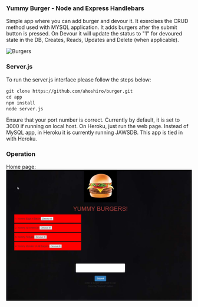 ### Yummy Burger - Node and Express Handlebars

Simple app where you can add burger and devour it. It exercises the CRUD method used with MYSQL application. It adds burgers after the submit button is pressed. On Devour it will update the status to "1" for devoured state in the DB, Creates, Reads, Updates and Delete (when applicable). 

![Burgers](http://www.tripbuildermedia.com/wp-content/uploads/2014/06/img-large-burger.jpg)

### Server.js

To run the server.js interface please follow the steps below:

	git clone https://github.com/ahoshiro/burger.git
	cd app
	npm install
	node server.js

  Ensure that your port number is correct. Currently by default, it is set to 3000 if running on local host. On Heroku, just run the web page. 
  Instead of MySQL app, in Heroku it is currently running JAWSDB. This app is tied in with Heroku. 

### Operation

Home page:
![Burger Page](https://github.com/ahoshiro/burger/blob/master/public/assets/img/Burger_Yummy.png)

